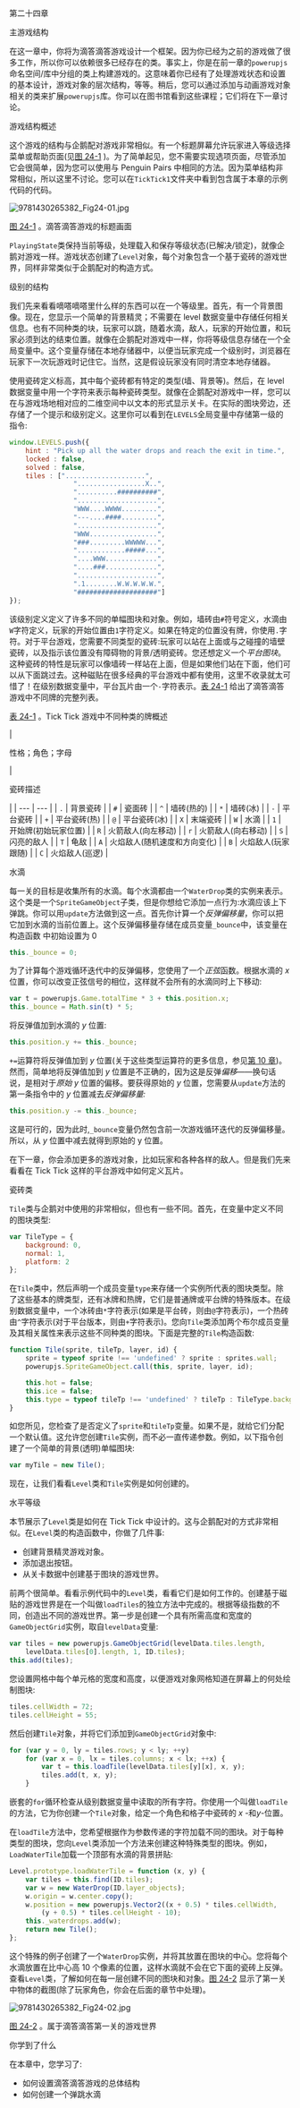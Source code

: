 第二十四章

主游戏结构

在这一章中，你将为滴答滴答游戏设计一个框架。因为你已经为之前的游戏做了很多工作，所以你可以依赖很多已经存在的类。事实上，你是在前一章的`powerupjs`命名空间/库中分组的类上构建游戏的。这意味着你已经有了处理游戏状态和设置的基本设计，游戏对象的层次结构，等等。稍后，您可以通过添加与动画游戏对象相关的类来扩展`powerupjs`库。你可以在图书馆看到这些课程；它们将在下一章讨论。

游戏结构概述

这个游戏的结构与企鹅配对游戏非常相似。有一个标题屏幕允许玩家进入等级选择菜单或帮助页面(见[图 24-1](#Fig1) )。为了简单起见，您不需要实现选项页面，尽管添加它会很简单，因为您可以使用与 Penguin Pairs 中相同的方法。因为菜单结构非常相似，所以这里不讨论。您可以在`TickTick1`文件夹中看到包含属于本章的示例代码的代码。

![9781430265382_Fig24-01.jpg](../Images/9781430265382_Fig24-01.jpg)

[图 24-1](#_Fig1) 。滴答滴答游戏的标题画面

`PlayingState`类保持当前等级，处理载入和保存等级状态(已解决/锁定)，就像企鹅对游戏一样。游戏状态创建了`Level`对象，每个对象包含一个基于瓷砖的游戏世界，同样非常类似于企鹅配对的构造方式。

级别的结构

我们先来看看嘀嗒嘀嗒里什么样的东西可以在一个等级里。首先，有一个背景图像。现在，您显示一个简单的背景精灵；不需要在 level 数据变量中存储任何相关信息。也有不同种类的块，玩家可以跳，随着水滴，敌人，玩家的开始位置，和玩家必须到达的结束位置。就像在企鹅配对游戏中一样，你将等级信息存储在一个全局变量中。这个变量存储在本地存储器中，以便当玩家完成一个级别时，浏览器在玩家下一次玩游戏时记住它。当然，这是假设玩家没有同时清空本地存储器。

使用瓷砖定义标高，其中每个瓷砖都有特定的类型(墙、背景等)。然后，在 level 数据变量中用一个字符来表示每种瓷砖类型。就像在企鹅配对游戏中一样，您可以在与游戏场地相对应的二维空间中以文本的形式显示关卡。在实际的图块旁边，还存储了一个提示和级别定义。这里你可以看到在`LEVELS`全局变量中存储第一级的指令:

```js
window.LEVELS.push({
    hint : "Pick up all the water drops and reach the exit in time.",
    locked : false,
    solved : false,
    tiles : ["....................",
                ".................X..",
                "..........##########",
                "....................",
                "WWW....WWWW.........",
                "---....####.........",
                "....................",
                "WWW.................",
                "###.........WWWWW...",
                "............#####...",
                "....WWW.............",
                "....###.............",
                "....................",
                ".1........W.W.W.W.W.",
                "####################"]
});

```

该级别定义定义了许多不同的单幅图块和对象。例如，墙砖由`#`符号定义，水滴由`W`字符定义，玩家的开始位置由`1`字符定义。如果在特定的位置没有牌，你使用`.`字符。对于平台游戏，您需要不同类型的瓷砖:玩家可以站在上面或与之碰撞的墙壁瓷砖，以及指示该位置没有障碍物的背景/透明瓷砖。您还想定义一个*平台图块*。这种瓷砖的特性是玩家可以像墙砖一样站在上面，但是如果他们站在下面，他们可以从下面跳过去。这种磁贴在很多经典的平台游戏中都有使用，这里不收录就太可惜了！在级别数据变量中，平台瓦片由一个`-`字符表示。[表 24-1](#Tab1) 给出了滴答滴答游戏中不同牌的完整列表。

[表 24-1](#_Tab1) 。Tick Tick 游戏中不同种类的牌概述

| 

性格；角色；字母

 | 

瓷砖描述

 |
| --- | --- |
| `.` | 背景瓷砖 |
| `#` | 瓷面砖 |
| `^` | 墙砖(热的) |
| `*` | 墙砖(冰) |
| `-` | 平台瓷砖 |
| `+` | 平台瓷砖(热) |
| `@` | 平台瓷砖(冰) |
| `X` | 末端瓷砖 |
| `W` | 水滴 |
| `1` | 开始牌(初始玩家位置) |
| `R` | 火箭敌人(向左移动) |
| `r` | 火箭敌人(向右移动) |
| `S` | 闪亮的敌人 |
| `T` | 龟敌 |
| `A` | 火焰敌人(随机速度和方向变化) |
| `B` | 火焰敌人(玩家跟随) |
| `C` | 火焰敌人(巡逻) |

水滴

每一关的目标是收集所有的水滴。每个水滴都由一个`WaterDrop`类的实例来表示。这个类是一个`SpriteGameObject`子类，但是你想给它添加一点行为:水滴应该上下弹跳。你可以用`update`方法做到这一点。首先你计算一个*反弹偏移量*，你可以把它加到水滴的当前位置上。这个反弹偏移量存储在成员变量`_bounce`中，该变量在构造函数 中初始设置为 0

```js
this._bounce = 0;

```

为了计算每个游戏循环迭代中的反弹偏移，您使用了一个*正弦*函数。根据水滴的 *x* 位置，你可以改变正弦信号的相位，这样就不会所有的水滴同时上下移动:

```js
var t = powerupjs.Game.totalTime * 3 + this.position.x;
this._bounce = Math.sin(t) * 5;

```

将反弹值加到水滴的 *y* 位置:

```js
this.position.y += this._bounce;

```

`+=`运算符将反弹值加到 *y* 位置(关于这些类型运算符的更多信息，参见[第 10 章](10.html))。然而，简单地将反弹值加到 *y* 位置是不正确的，因为这是反弹*偏移*——换句话说，是相对于*原始 y* 位置的偏移。要获得原始的 *y* 位置，您需要从`update`方法的第一条指令中的 *y* 位置减去*反弹偏移量:*

```js
this.position.y -= this._bounce;

```

这是可行的，因为此时,`_bounce`变量仍然包含前一次游戏循环迭代的反弹偏移量。所以，从 *y* 位置中减去就得到原始的 y 位置。

在下一章，你会添加更多的游戏对象，比如玩家和各种各样的敌人。但是我们先来看看在 Tick Tick 这样的平台游戏中如何定义瓦片。

瓷砖类

`Tile`类与企鹅对中使用的非常相似，但也有一些不同。首先，在变量中定义不同的图块类型:

```js
var TileType = {
    background: 0,
    normal: 1,
    platform: 2
};

```

在`Tile`类中，然后声明一个成员变量`type`来存储一个实例所代表的图块类型。除了这些基本的牌类型，还有冰牌和热牌，它们是普通牌或平台牌的特殊版本。在级别数据变量中，一个冰砖由`*`字符表示(如果是平台砖，则由`@`字符表示)，一个热砖由`^`字符表示(对于平台版本，则由`+`字符表示)。您向`Tile`类添加两个布尔成员变量及其相关属性来表示这些不同种类的图块。下面是完整的`Tile`构造函数:

```js
function Tile(sprite, tileTp, layer, id) {
    sprite = typeof sprite !== 'undefined' ? sprite : sprites.wall;
    powerupjs.SpriteGameObject.call(this, sprite, layer, id);

    this.hot = false;
    this.ice = false;
    this.type = typeof tileTp !== 'undefined' ? tileTp : TileType.background;
}

```

如您所见，您检查了是否定义了`sprite`和`tileTp`变量。如果不是，就给它们分配一个默认值。这允许您创建`Tile`实例，而不必一直传递参数。例如，以下指令创建了一个简单的背景(透明)单幅图块:

```js
var myTile = new Tile();

```

现在，让我们看看`Level`类和`Tile`实例是如何创建的。

水平等级

本节展示了`Level`类是如何在 Tick Tick 中设计的。这与企鹅配对的方式非常相似。在`Level`类的构造函数中，你做了几件事:

*   创建背景精灵游戏对象。
*   添加退出按钮。
*   从关卡数据中创建基于图块的游戏世界。

前两个很简单。看看示例代码中的`Level`类，看看它们是如何工作的。创建基于磁贴的游戏世界是在一个叫做`loadTiles`的独立方法中完成的。根据等级指数的不同，创造出不同的游戏世界。第一步是创建一个具有所需高度和宽度的`GameObjectGrid`实例，取自`levelData`变量:

```js
var tiles = new powerupjs.GameObjectGrid(levelData.tiles.length,
    levelData.tiles[0].length, 1, ID.tiles);
this.add(tiles);

```

您设置网格中每个单元格的宽度和高度，以便游戏对象网格知道在屏幕上的何处绘制图块:

```js
tiles.cellWidth = 72;
tiles.cellHeight = 55;

```

然后创建`Tile`对象，并将它们添加到`GameObjectGrid`对象中:

```js
for (var y = 0, ly = tiles.rows; y < ly; ++y)
    for (var x = 0, lx = tiles.columns; x < lx; ++x) {
        var t = this.loadTile(levelData.tiles[y][x], x, y);
        tiles.add(t, x, y);
    }

```

嵌套的`for`循环检查从级别数据变量中读取的所有字符。你使用一个叫做`loadTile`的方法，它为你创建一个`Tile`对象，给定一个角色和格子中瓷砖的 *x* -和*y*-位置。

在`loadTile`方法中，您希望根据作为参数传递的字符加载不同的图块。对于每种类型的图块，您向`Level`类添加一个方法来创建这种特殊类型的图块。例如，`LoadWaterTile`加载一个顶部有水滴的背景拼贴:

```js
Level.prototype.loadWaterTile = function (x, y) {
    var tiles = this.find(ID.tiles);
    var w = new WaterDrop(ID.layer_objects);
    w.origin = w.center.copy();
    w.position = new powerupjs.Vector2((x + 0.5) * tiles.cellWidth,
        (y + 0.5) * tiles.cellHeight - 10);
    this._waterdrops.add(w);
    return new Tile();
};

```

这个特殊的例子创建了一个`WaterDrop`实例，并将其放置在图块的中心。您将每个水滴放置在比中心高 10 个像素的位置，这样水滴就不会在它下面的瓷砖上反弹。查看`Level`类，了解如何在每一层创建不同的图块和对象。[图 24-2](#Fig2) 显示了第一关中物体的截图(除了玩家角色，你会在后面的章节中处理)。

![9781430265382_Fig24-02.jpg](../Images/9781430265382_Fig24-02.jpg)

[图 24-2](#_Fig2) 。属于滴答滴答第一关的游戏世界

你学到了什么

在本章中，您学习了:

*   如何设置滴答滴答游戏的总体结构
*   如何创建一个弹跳水滴